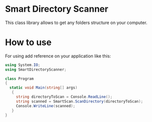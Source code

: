 # Smart Directory Scanner
This class library allows to get any folders structure on your computer.

# How to use
For using add reference on your application like this:
```C#
using System.IO;
using SmartDirectoryScanner;
 
class Program
{
  static void Main(string[] args)
   {
     string directoryToScan = Console.ReadLine();
     string scanned = SmartScan.ScanDirectory(directoryToScan);
     Console.WriteLine(scanned);  
   }
}
```
